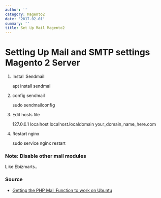 ```yaml
---
author: ''
category: Magento2
date: '2017-02-01'
summary: ''
title: Set Up Mail Magento2
---
```

# Setting Up Mail and SMTP settings Magento 2 Server

1. Install Sendmail

    apt install sendmail

2. config sendmail

    sudo sendmailconfig

3. Edit hosts file

    127.0.0.1 localhost localhost.localdomain your_domain_name_here.com

4. Restart nginx

    sudo service nginx restart

### Note: Disable other mail modules

Like Ebizmarts..

### Source

* [Getting the PHP Mail Function to work on Ubuntu](http://lukepeters.me/blog/getting-the-php-mail-function-to-work-on-ubuntu)
